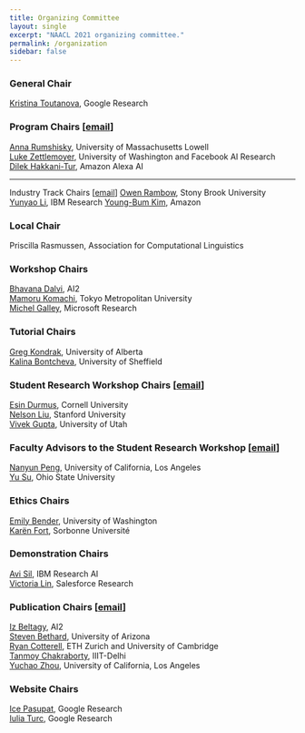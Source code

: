 ```yaml
---
title: Organizing Committee
layout: single
excerpt: "NAACL 2021 organizing committee."
permalink: /organization
sidebar: false
---
```


<h3>General Chair</h3>
<a href="http://kristinatoutanova.com">Kristina Toutanova</a>, Google Research <br/>

<h3>Program Chairs [<a href="mailto:naacl-2021-program-chairs@googlegroups.com">email</a>]</h3>
<a href="http://www.cs.uml.edu/~arum">Anna Rumshisky</a>,  University of Massachusetts Lowell <br/>
<a href="https://www.cs.washington.edu/people/faculty/lsz">Luke Zettlemoyer</a>, University of Washington and Facebook AI Research <br/>
<a href="https://scholar.google.com/citations?user=GMcL_9kAAAAJ&hl=en">Dilek Hakkani-Tur</a>, Amazon Alexa AI <br/>

<hr>Industry Track Chairs [<a href="mailto: naacl2021-industry-track@googlegroups.com">email</a>]</hr>
<a href="http://owenrambow.com/">Owen Rambow</a>, Stony Brook University
<a href="https://researcher.watson.ibm.com/researcher/view.php?person=us-yunyaoli">Yunyao Li</a>, IBM Research
<a href=http://pages.cs.wisc.edu/~ybkim/>Young-Bum Kim</a>, Amazon

<h3>Local Chair</h3>
Priscilla Rasmussen,  Association for Computational Linguistics <br/>

<h3>Workshop Chairs</h3>
<a href="https://allenai.org/team/bhavanad">Bhavana Dalvi</a>, AI2 <br/>
<a href="http://cl.sd.tmu.ac.jp/~komachi/index.en.html">Mamoru Komachi</a>, Tokyo Metropolitan University <br/>
<a href="https://www.microsoft.com/en-us/research/people/mgalley">Michel Galley</a>, Microsoft Research <br/>

<h3>Tutorial Chairs</h3>
<a href="https://webdocs.cs.ualberta.ca/~kondrak">Greg Kondrak</a>, University of Alberta <br/>
<a href="https://www.sheffield.ac.uk/dcs/people/academic/kalina-bontcheva">Kalina Bontcheva</a>, University of Sheffield <br/>

<h3>Student Research Workshop Chairs [<a href="mailto:naacl2021-srw@googlegroups.com">email</a>]</h3>
<a href="https://www.cs.cornell.edu/~esindurmus/">Esin Durmus</a>, Cornell University <br/>
<a href="https://cs.stanford.edu/~nfliu/">Nelson Liu</a>, Stanford University <br/>
<a href="https://vgupta123.github.io/">Vivek Gupta</a>, University of Utah <br/>

<h3>Faculty Advisors to the Student Research Workshop [<a href="mailto:naacl2021-srw@googlegroups.com">email</a>]</h3>
<a href="https://vnpeng.net/">Nanyun Peng</a>, University of California, Los Angeles <br/>
<a href="https://ysu1989.github.io/">Yu Su</a>, Ohio State University <br/>

<h3>Ethics Chairs</h3>
<a href="https://faculty.washington.edu/ebender/">Emily Bender</a>, University of Washington <br/>
<a href="https://www.schplaf.org/kf/index_en.php">Karën Fort</a>, Sorbonne Université <br/>

<h3>Demonstration Chairs</h3>
<a href="https://researcher.watson.ibm.com/researcher/view.php?person=us-avi">Avi Sil</a>, IBM Research AI <br/>
<a href="http://victorialin.net/">Victoria Lin</a>, Salesforce Research <br/>

<h3>Publication Chairs [<a href="mailto:naacl2021-publication-chairs@googlegroups.com">email</a>]</h3>
<a href="https://beltagy.net/">Iz Beltagy</a>, AI2 <br/>
<a href="https://bethard.faculty.arizona.edu/">Steven Bethard</a>, University of Arizona <br/>
<a href="https://rycolab.github.io/authors/ryan/">Ryan Cotterell</a>, ETH Zurich and University of Cambridge <br/>
<a href="http://faculty.iiitd.ac.in/~tanmoy/">Tanmoy Chakraborty</a>, IIIT-Delhi <br/>
<a href="https://yz-joey.github.io/">Yuchao Zhou</a>, University of California, Los Angeles <br/>

<h3>Website Chairs</h3>
<a href="https://ppasupat.github.io">Ice Pasupat</a>, Google Research <br/>
<a href="http://www.iuliaturc.com">Iulia Turc</a>, Google Research <br/>
